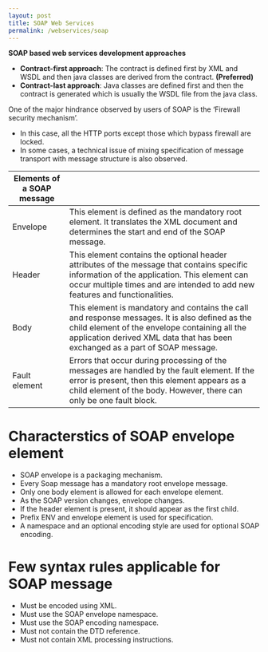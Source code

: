 ```yaml
---
layout: post
title: SOAP Web Services
permalink: /webservices/soap
---
```


**SOAP based web services development approaches**
- **Contract-first approach**: The contract is defined first by XML and WSDL and then java classes are derived from the contract. **(Preferred)**
- **Contract-last approach**: Java classes are defined first and then the contract is generated which is usually the WSDL file from the java class.

One of the major hindrance observed by users of SOAP is the ‘Firewall security mechanism’.
- In this case, all the HTTP ports except those which bypass firewall are locked.
- In some cases, a technical issue of mixing specification of message transport with message structure is also observed.


|Elements of a SOAP message||
|---|---|
Envelope	|This element is defined as the mandatory root element. It translates the XML document and determines the start and end of the SOAP message.
Header	|This element contains the optional header attributes of the message that contains specific information of the application. This element can occur multiple times and are intended to add new features and functionalities.
Body	|This element is mandatory and contains the call and response messages. It is also defined as the child element of the envelope containing all the application derived XML data that has been exchanged as a part of SOAP message.
Fault element	|Errors that occur during processing of the messages are handled by the fault element. If the error is present, then this element appears as a child element of the body. However, there can only be one fault block.

# Characterstics of SOAP envelope element
- SOAP envelope is a packaging mechanism.
- Every Soap message has a mandatory root envelope message.
- Only one body element is allowed for each envelope element.
- As the SOAP version changes, envelope changes.
- If the header element is present, it should appear as the first child.
- Prefix ENV and envelope element is used for specification.
- A namespace and an optional encoding style are used for optional SOAP encoding.

# Few syntax rules applicable for SOAP message
- Must be encoded using XML.
- Must use the SOAP envelope namespace.
- Must use the SOAP encoding namespace.
- Must not contain the DTD reference.
- Must not contain XML processing instructions.
